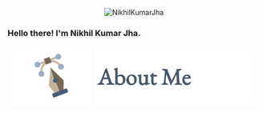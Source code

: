 <p align="center"> <img src="https://komarev.com/ghpvc/?username=NikhilKumarJha&label=Profile%20views&color=0e75b6&style=flat" alt="NikhilKumarJha" /> </p>
<p align ="center">
<h3>Hello there! I'm Nikhil Kumar Jha.</h3> 
</p>

<p align = "center"> 
<img src="https://github.com/NikhilKumarJha/NikhilKumarJha/blob/main/pen-doretti-nicholas-dribble.gif" height="120em" />
<img src="https://github.com/NikhilKumarJha/NikhilKumarJha/blob/main/AboutMe-light.png" height="120em" />
</p>

<!--
**NikhilKumarJha/NikhilKumarJha** is a ✨ _special_ ✨ repository because its `README.md` (this file) appears on your GitHub profile.

Here are some ideas to get you started:

- 🔭 I’m currently working on ...
- 🌱 I’m currently learning ...
- 👯 I’m looking to collaborate on ...
- 🤔 I’m looking for help with ...
- 💬 Ask me about ...
- 📫 How to reach me: ...
- 😄 Pronouns: ...
- ⚡ Fun fact: ...
-->

